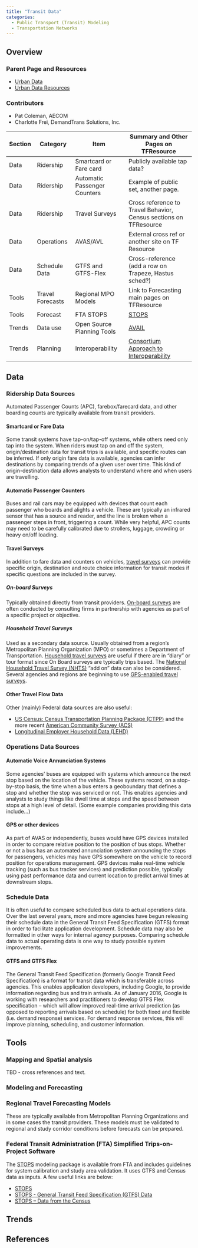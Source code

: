 ```yaml
---
title: "Transit Data"
categories:
  - Public Transport (Transit) Modeling
  - Transportation Networks
---
```


## Overview

### Parent Page and Resources

- [Urban Data](Urban_data)
- [Urban Data Resources](UrbanDataResources)

### Contributors

- Pat Coleman, AECOM
- Charlotte Frei, DemandTrans Solutions, Inc.

| Section | Category         | Item                         | Summary and Other Pages on TFResource                                                                         |
|---------|------------------|------------------------------|---------------------------------------------------------------------------------------------------------------|
| Data    | Ridership        | Smartcard or Fare card       | Publicly available tap data?                                                                                  |
| Data    | Ridership        | Automatic Passenger Counters | Example of public set, another page.                                                                          |
| Data    | Ridership        | Travel Surveys               | Cross reference to Travel Behavior, Census sections on TFResource                                             |
| Data    | Operations       | AVAS/AVL                     | External cross ref or another site on TF Resource                                                             |
| Data    | Schedule Data    | GTFS and GTFS-Flex           | Cross-reference (add a row on Trapeze, Hastus sched?)                                                         |
| Tools   | Travel Forecasts | Regional MPO Models          | Link to Forecasting main pages on TFResource                                                                  |
| Tools   | Forecast         | FTA STOPS                    | [STOPS](STOPS)                                                                                                    |
| Trends  | Data use         | Open Source Planning Tools   | [AVAIL](http://www.albany.edu/avail/)                                                                         |
| Trends  | Planning         | Interoperability             | [Consortium Approach to Interoperability](https://trilliumtransit.com/2017/01/10/consortium-approach-to-itd/) |

## Data

### Ridership Data Sources

Automated Passenger Counts (APC), farebox/farecard data, and other boarding counts are typically available from transit providers.

#### Smartcard or Fare Data

Some transit systems have tap-on/tap-off systems, while others need only tap into the system. When riders must tap on and off the system, origin/destination data for transit trips is available, and specific routes can be inferred. If only origin fare data is available, agencies can infer destinations by comparing trends of a given user over time. This kind of origin-destination data allows analysts to understand where and when users are travelling.

#### Automatic Passenger Counters

Buses and rail cars may be equipped with devices that count each passenger who boards and alights a vehicle. These are typically an infrared sensor that has a source and reader, and the line is broken when a passenger steps in front, triggering a count. While very helpful, APC counts may need to be carefully calibrated due to strollers, luggage, crowding or heavy on/off loading.

#### Travel Surveys

In addition to fare data and counters on vehicles, [travel surveys](Travel_Surveys) can provide specific origin, destination and route choice information for transit modes if specific questions are included in the survey.

##### On-board Surveys

Typically obtained directly from transit providers. [On-board surveys](On_Board_Transit_Survey) are often conducted by consulting firms in partnership with agencies as part of a specific project or objective.

##### Household Travel Surveys

Used as a secondary data source. Usually obtained from a region’s Metropolitan Planning Organization (MPO) or sometimes a Department of Transportation. [Household travel surveys](Household_travel_surveys) are useful if there are in “diary” or tour format since On Board surveys are typically trips based. The [National Household Travel Survey (NHTS)](http://nhts.ornl.gov/download.shtml) “add on” data can also be considered. Several agencies and regions are beginning to use [GPS-enabled travel surveys](GPS_enabled_surveys).

#### Other Travel Flow Data

Other (mainly) Federal data sources are also useful:

- [US Census: Census Transportation Planning Package (CTPP)](http://ctpp.transportation.org) and the more recent [American Community Survey (ACS)](https://www.census.gov/programs-surveys/acs/)
- [Longitudinal Employer Household Data (LEHD)](https://lehd.ces.census.gov/)

### Operations Data Sources

#### Automatic Voice Annunciation Systems

Some agencies’ buses are equipped with systems which announce the next stop based on the location of the vehicle. These systems record, on a stop-by-stop basis, the time when a bus enters a geoboundary that defines a stop and whether the stop was serviced or not. This enables agencies and analysts to study things like dwell time at stops and the speed between stops at a high level of detail. (Some example companies providing this data include…)

#### GPS or other devices

As part of AVAS or independently, buses would have GPS devices installed in order to compare relative position to the position of bus stops. Whether or not a bus has an automated annunciation system announcing the stops for passengers, vehicles may have GPS somewhere on the vehicle to record position for operations management. GPS devices make real-time vehicle tracking (such as bus tracker services) and prediction possible, typically using past performance data and current location to predict arrival times at downstream stops.

### Schedule Data

It is often useful to compare scheduled bus data to actual operations data. Over the last several years, more and more agencies have begun releasing their schedule data in the General Transit Feed Specification (GTFS) format in order to facilitate application development. Schedule data may also be formatted in other ways for internal agency purposes. Comparing schedule data to actual operating data is one way to study possible system improvements.

#### GTFS and GTFS Flex

The General Transit Feed Specification (formerly Google Transit Feed Specification) is a format for transit data which is transferable across agencies. This enables application developers, including Google, to provide information regarding bus and train arrivals. As of January 2016, Google is working with researchers and practitioners to develop GTFS Flex specification – which will allow improved real-time arrival prediction (as opposed to reporting arrivals based on schedule) for both fixed and flexible (i.e. demand response) services. For demand response services, this will improve planning, scheduling, and customer information.

## Tools

### Mapping and Spatial analysis

TBD - cross references and text.

### Modeling and Forecasting

### Regional Travel Forecasting Models

These are typically available from Metropolitan Planning Organizations and in some cases the transit providers. These models must be validated to regional and study corridor conditions before forecasts can be prepared.

### Federal Transit Administration (FTA) Simplified Trips-on-Project Software

The [STOPS](STOPS) modeling package is available from FTA and includes guidelines for system calibration and study area validation. It uses GTFS and Census data as inputs. A few useful links are below:

-   [STOPS](https://www.transit.dot.gov/funding/grant-programs/capital-investments/stops)
-   [STOPS - General Transit Feed Specification (GTFS) Data](https://www.transit.dot.gov/funding/grant-programs/capital-investments/stops-%E2%80%93-general-transit-feed-specification-gtfs-data)
-   [STOPS – Data from the Census](https://www.transit.dot.gov/funding/grant-programs/capital-investments/stops-data-census)

## Trends

## References
